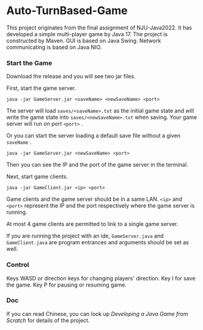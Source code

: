 # Auto-TurnBased-Game

This project originates from the final assignment of NJU-Java2022. It has developed a simple multi-player game by Java 17. The project is constructed by Maven. GUI is based on Java Swing. Network communicating is based on Java NIO.

### Start the Game

Download the release and you will see two jar files.



First, start the game server. 

```
java -jar GameServer.jar <saveName> <newSaveName> <port>
```

The server will load `saves/<saveName>.txt` as the initial game state and will write the game state into `saves/<newSaveName>.txt` when saving. Your game server will run on port `<port>` .

Or you can start the server loading a default save file without a given `saveName` .

```
java -jar GameServer.jar <newSaveName> <port>
```

Then you can see the IP and the port of the game server in the terminal.



Next, start game clients.

```
java -jar GameClient.jar <ip> <port>
```

Game clients and the game server should be in a same LAN. `<ip>` and `<port>` represent the IP and the port respectively where the game server is running.

At most 4 game clients are permitted to link to a single game server.



If you are running the project with an ide, `GameServer.java` and `GameClient.java` are program entrances and arguments should be set as well.

### Control

Keys WASD or direction keys for changing players' direction. Key I for save the game. Key P for pausing or resuming game.

### Doc

If you can read Chinese, you can look up *Developing a Java Game from Scratch* for details of the project.
